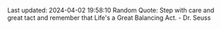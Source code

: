 Last updated: 2024-04-02 19:58:10
Random Quote: Step with care and great tact and remember that Life's a Great Balancing Act. - Dr. Seuss